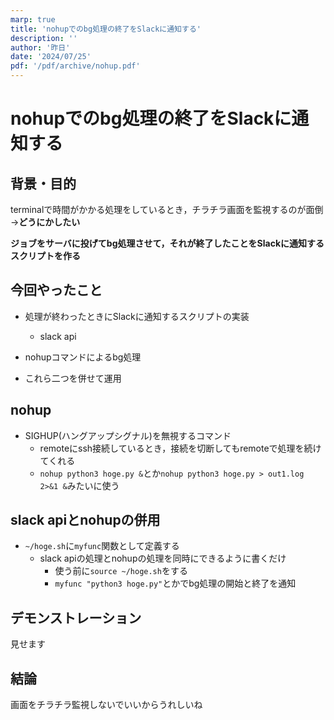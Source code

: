 ```yaml
---
marp: true
title: 'nohupでのbg処理の終了をSlackに通知する'
description: ''
author: '昨日'
date: '2024/07/25'
pdf: '/pdf/archive/nohup.pdf'
---
```

<!--
headingDivider: 2
-->

# nohupでのbg処理の終了をSlackに通知する

## 背景・目的
terminalで時間がかかる処理をしているとき，チラチラ画面を監視するのが面倒
->**どうにかしたい**

**ジョブをサーバに投げてbg処理させて，それが終了したことをSlackに通知するスクリプトを作る**

## 今回やったこと
- 処理が終わったときにSlackに通知するスクリプトの実装
    - slack api

- nohupコマンドによるbg処理

- これら二つを併せて運用

## nohup
- SIGHUP(ハングアップシグナル)を無視するコマンド
    - remoteにssh接続しているとき，接続を切断してもremoteで処理を続けてくれる
    - `nohup python3 hoge.py &`とか`nohup python3 hoge.py > out1.log 2>&1 &`みたいに使う

## slack apiとnohupの併用
- `~/hoge.sh`に`myfunc`関数として定義する
    - slack apiの処理とnohupの処理を同時にできるように書くだけ
        - 使う前に`source ~/hoge.sh`をする
        - `myfunc "python3 hoge.py"`とかでbg処理の開始と終了を通知

## デモンストレーション
見せます

## 結論
画面をチラチラ監視しないでいいからうれしいね